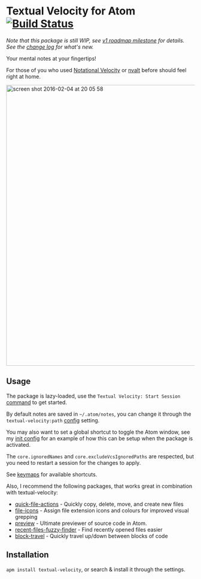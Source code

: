 # Textual Velocity for Atom [![Build Status](http://travis-ci.org/viddo/atom-textual-velocity.png?branch=master)](http://travis-ci.org/viddo/atom-textual-velocity)
_Note that this package is still WIP, see [v1 roadmap milestone](https://github.com/viddo/atom-textual-velocity/milestones) for details.  See the [change log](CHANGELOG.md) for what's new._

Your mental notes at your fingertips!

For those of you who used [Notational Velocity](http://notational.net/) or [nvalt](http://brettterpstra.com/projects/nvAlt/) before should feel right at home.

<img width="748" alt="screen shot 2016-02-04 at 20 05 58" src="https://cloud.githubusercontent.com/assets/978461/12831123/f48a5964-cb92-11e5-9752-859edd2ed3a9.png">

## Usage
The package is lazy-loaded, use the `Textual Velocity: Start Session` [command](https://atom.io/docs/v1.4.3/getting-started-atom-basics#command-palette) to get started.

By default notes are saved in `~/.atom/notes`, you can change it through the `textual-velocity:path` [config](https://atom.io/docs/api/v1.5.0/Config) setting.

You may also want to set a global shortcut to toggle the Atom window, see my [init config](docs/init.coffee) for an example of how this can be setup when the package is activated.

The `core.ignoredNames` and `core.excludeVcsIgnoredPaths` are respected, but you need to restart a session for the changes to apply.

See [keymaps](keymaps/textual-velocity.cson) for available shortcuts.

Also, I recommend the following packages, that works great in combination with textual-velocity:
- [quick-file-actions](https://atom.io/packages/quick-file-actions) - Quickly copy, delete, move, and create new files
- [file-icons](https://atom.io/packages/file-icons) - Assign file extension icons and colours for improved visual grepping
- [preview](https://atom.io/packages/preview) - Ultimate previewer of source code in Atom.
- [recent-files-fuzzy-finder](https://atom.io/packages/recent-files-fuzzy-finder) - Find recently opened files easier
- [block-travel](https://atom.io/packages/block-travel) - Quickly travel up/down between blocks of code

## Installation
`apm install textual-velocity`, or search & install it through the settings.
